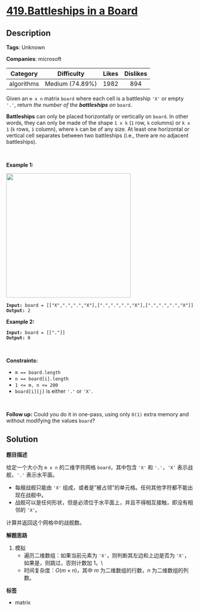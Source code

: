 # [419.Battleships in a Board](https://leetcode.com/problems/battleships-in-a-board/description/)

## Description

**Tags**: Unknown

**Companies**: microsoft

|  Category  |   Difficulty    | Likes | Dislikes |
| :--------: | :-------------: | :---: | :------: |
| algorithms | Medium (74.89%) | 1982  |   894    |

<p>Given an <code>m x n</code> matrix <code>board</code> where each cell is a battleship <code>&#39;X&#39;</code> or empty <code>&#39;.&#39;</code>, return <em>the number of the <strong>battleships</strong> on</em> <code>board</code>.</p>
<p><strong>Battleships</strong> can only be placed horizontally or vertically on <code>board</code>. In other words, they can only be made of the shape <code>1 x k</code> (<code>1</code> row, <code>k</code> columns) or <code>k x 1</code> (<code>k</code> rows, <code>1</code> column), where <code>k</code> can be of any size. At least one horizontal or vertical cell separates between two battleships (i.e., there are no adjacent battleships).</p>
<p>&nbsp;</p>
<p><strong class="example">Example 1:</strong></p>
<img alt="" src="https://assets.leetcode.com/uploads/2021/04/10/battelship-grid.jpg" style="width: 333px; height: 333px;" />
<pre><code><strong>Input:</strong> board = [[&quot;X&quot;,&quot;.&quot;,&quot;.&quot;,&quot;X&quot;],[&quot;.&quot;,&quot;.&quot;,&quot;.&quot;,&quot;X&quot;],[&quot;.&quot;,&quot;.&quot;,&quot;.&quot;,&quot;X&quot;]]
<strong>Output:</strong> 2</code></pre>
<p><strong class="example">Example 2:</strong></p>
<pre><code><strong>Input:</strong> board = [[&quot;.&quot;]]
<strong>Output:</strong> 0</code></pre>
<p>&nbsp;</p>
<p><strong>Constraints:</strong></p>
<ul>
  <li><code>m == board.length</code></li>
  <li><code>n == board[i].length</code></li>
  <li><code>1 &lt;= m, n &lt;= 200</code></li>
  <li><code>board[i][j]</code> is either <code>&#39;.&#39;</code> or <code>&#39;X&#39;</code>.</li>
</ul>
<p>&nbsp;</p>
<p><strong>Follow up:</strong> Could you do it in one-pass, using only <code>O(1)</code> extra memory and without modifying the values <code>board</code>?</p>

## Solution

**题目描述**

给定一个大小为 `m x n` 的二维字符网格 `board`，其中包含 `'X'` 和 `'.'`，`'X'` 表示战舰，`'.'` 表示水平面。

- 每艘战舰只能由 `'X'` 组成，或者是“被占领”的单元格。任何其他字符都不能出现在战舰中。
- 战舰可以是任何形状，但是必须位于水平面上，并且不得相互接触，即没有相邻的 `'X'`。

计算并返回这个网格中的战舰数。

**解题思路**

1. 模拟
   - 遍历二维数组：如果当前元素为 `'X'`，则判断其左边和上边是否为 `'X'`，如果是，则跳过，否则计数加 1。\
   - 时间复杂度：$O(m \times n)$，其中 $m$ 为二维数组的行数，$n$ 为二维数组的列数。

**标签**

- matrix
